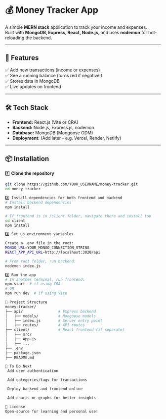 # 💰 Money Tracker App

A simple **MERN stack** application to track your income and expenses.  
Built with **MongoDB, Express, React, Node.js**, and uses **nodemon** for hot-reloading the backend.

---

## 🚀 Features

✅ Add new transactions (income or expenses)  
✅ See a running balance (turns red if negative!)  
✅ Stores data in MongoDB  
✅ Live updates on frontend

---

## 🛠️ Tech Stack

- **Frontend:** React.js (Vite or CRA)
- **Backend:** Node.js, Express.js, nodemon
- **Database:** MongoDB (Mongoose ODM)
- **Deployment:** (Add later - e.g. Vercel, Render, Netlify)

---

## 📦 Installation

1️⃣ **Clone the repository**
```bash
git clone https://github.com/YOUR_USERNAME/money-tracker.git
cd money-tracker

2️⃣ Install dependencies for both frontend and backend
# Install backend dependencies
npm install

# If frontend is in /client folder, navigate there and install too
cd client
npm install

3️⃣ Set up environment variables

Create a .env file in the root:
MONGO_URL=YOUR_MONGO_CONNECTION_STRING
REACT_APP_API_URL=http://localhost:3020/api

# From root folder, run backend:
nodemon index.js

4️⃣ Run the app
# In another terminal, run frontend:
npm start  # if using CRA
# OR
npm run dev  # if using Vite

📂 Project Structure
money-tracker/
├── api/                # Express backend
│   ├── models/         # Mongoose models
│   ├── index.js        # Server entry point
│   ├── routes/         # API routes
├── client/             # React frontend (if separate)
│   ├── src/
│   ├── App.js
│   ├── ...
├── .env
├── package.json
├── README.md

🧩 To Do Next
 Add user authentication

 Add categories/tags for transactions

 Deploy backend and frontend online

 Add charts or graphs for better insights

📜 License
Open-source for learning and personal use!
